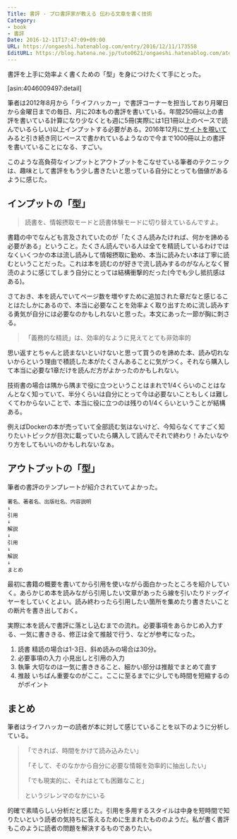 ```yaml
---
Title: 書評 - プロ書評家が教える 伝わる文章を書く技術
Category:
- book
- 書評
Date: 2016-12-11T17:47:09+09:00
URL: https://ongaeshi.hatenablog.com/entry/2016/12/11/173558
EditURL: https://blog.hatena.ne.jp/tuto0621/ongaeshi.hatenablog.com/atom/entry/10328749687198460372
---
```


書評を上手に効率よく書くための「型」を身につけたくて手にとった。

[asin:4046009497:detail]

筆者は2012年8月から「ライフハッカー」で書評コーナーを担当しており月曜日から金曜日までの毎日、月に20本もの書評を書いている。年間250冊以上の書評を書いている計算になり少なくとも週に5冊(実際には1日1冊以上のペースで読んでいるらしい)以上インプットする必要がある。2016年12月に[サイトを覗いて](http://www.lifehacker.jp/study/cat120/)みると引き続き同じペースで書かれているようなので今まで1000冊以上の書評を書いていることになる、すごい。

このような高負荷なインプットとアウトプットをこなせている筆者のテクニックは、趣味として書評をもう少し書きたいと思っている自分にとっても価値があるように感じた。

## インプットの「型」
> 読書を、情報摂取モードと読書体験モードに切り替えているんですよ。

書籍の中でなんども言及されていたのが「たくさん読みたければ、何かを諦める必要がある」ということ。たくさん読んでいる人は全てを精読しているわけではなくいくつかの本は流し読みして情報摂取に勤め、本当に読みたい本は丁寧に読むということだった。これは本を読むのが好きで流し読みするのがなんとなく冒涜のように感じてしまう自分にとっては結構衝撃的だった(今でも少し抵抗感はある)。

さておき、本を読んでいてページ数を増やすために追加された章だなと感じることはたしかにあるので、本当に必要なことを効率よく取り出すために流し読みする勇気が自分には必要なのかもしれないと思った。本文にあった一節が胸に刺さる。

> 「義務的な精読」は、効率的なように見えてとても非効率的

思い返すとちゃんと読まないといけないと思って買うのを諦めた本、読み切れないからという理由で積読した本がたくさんあることに気がつく。それなら購入して本当に必要な1章だけを読んだ方がよかったのかもしれない。

技術書の場合は隅から隅まで役に立つということはまれで1/4くらいのことはなんとなく知っていて、半分くらいは自分にとって今は必要ないこともしくは難しくてわからないことで、本当に役に立つのは残りの1/4くらいということが結構ある。

例えばDockerの本が売っていて全部読む気はないけど、今知らなくてすごく知りたいトピックが目次に載っていたら購入して読んでそれで終わり！みたいなやり方をしてもいいのかもしれないなぁ。

## アウトプットの「型」
筆者の書評のテンプレートが紹介されていてよかった。

```
署名、著者名、出版社名、内容説明
↓
引用
↓
解説
↓
引用
↓
解説
↓
まとめ
```

最初に書籍の概要を書いてから引用を使いながら面白かったところを紹介していく。あらかじめ本を読みながら引用したい文章があったら線を引いたりドッグイヤーをしていくとよい。読み終わったら引用したい箇所を集めたり書きたいことの断片を書き出しておく。

実際に本を読んで書評に落とし込むまでの流れ。必要事項をあらかじめ入力する、一気に書ききる、修正は全て推敲で行う、などが参考になった。

1. 読書 精読の場合は1-3日、斜め読みの場合は30分。
2. 必要事項の入力 小見出しと引用の入力
3. 執筆 大切なのは一気に書ききること、細かい部分は推敲でまとめて直す
4. 推敲 いちばん重要なのがここ。ここに至るまでに少しでも時間を短縮するのがポイント

## まとめ
筆者はライフハッカーの読者が本に対して感じていることを以下のように分析している。

>「できれば、時間をかけて読み込みたい」
>
>「そして、そのなかから自分に必要な情報を効率的に抽出したい」
>
>「でも現実的に、それはとても困難なこと」
>
>
>というジレンマのなかにいる

的確で素晴らしい分析だと感じた。引用を多用するスタイルは中身を短時間で知りたいという読者の気持ちに答えるために生まれたもののようだ。私が書く書評もこのように読者の問題を解決するものでありたい。
